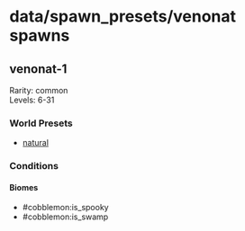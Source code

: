 # data/spawn_presets/venonat spawns  
  
## venonat-1  
Rarity: common  
Levels: 6-31  
  
### World Presets  
* [natural](/data/world_presets/natural.md)  
  
### Conditions  
  
#### Biomes  
  * #cobblemon:is_spooky
  * #cobblemon:is_swamp
  
